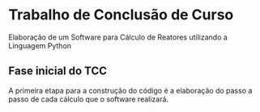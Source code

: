 # Trabalho de Conclusão de Curso 
Elaboração de um Software para Cálculo de Reatores utilizando a Linguagem Python

## Fase inicial do TCC

A primeira etapa para a construção do código é a elaboração do passo a passo de cada cálculo que o software realizará.
